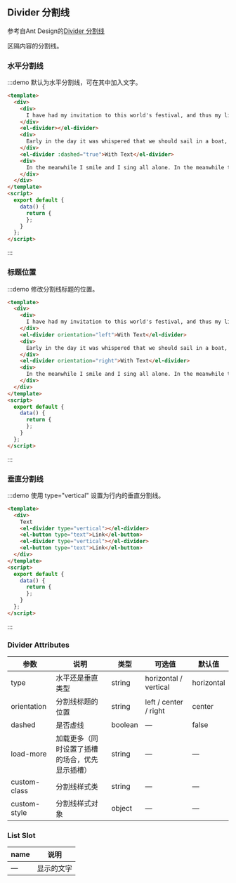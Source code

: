 <style>
  .demo-divider.demo-zh-CN {
  }
</style>
<script>
  module.exports = {
    data() {
      return {
      };
    },
    watch: {
    },
    methods: {
    }
  };
</script>
## Divider 分割线
参考自Ant Design的[Divider 分割线](https://ant.design/components/divider-cn/)

区隔内容的分割线。

### 水平分割线

:::demo 默认为水平分割线，可在其中加入文字。

```html
<template>
  <div>
    <div>
      I have had my invitation to this world's festival, and thus my life has been blessed. 
    </div>
    <el-divider></el-divider>
    <div>
      Early in the day it was whispered that we should sail in a boat, only thou and I, and never a soul in the world would know of this our pilgrimage to no country and to no end.
    </div>
    <el-divider :dashed="true">With Text</el-divider>
    <div>
      In the meanwhile I smile and I sing all alone. In the meanwhile the air is filling with the perfume of promise.
    </div>
  </div>
</template>
<script>
  export default {
    data() {
      return {
      };
    }
  };
</script>
```
:::

### 标题位置

:::demo 修改分割线标题的位置。

```html
<template>
  <div>
    <div>
      I have had my invitation to this world's festival, and thus my life has been blessed. 
    </div>
    <el-divider orientation="left">With Text</el-divider>
    <div>
      Early in the day it was whispered that we should sail in a boat, only thou and I, and never a soul in the world would know of this our pilgrimage to no country and to no end.
    </div>
    <el-divider orientation="right">With Text</el-divider>
    <div>
      In the meanwhile I smile and I sing all alone. In the meanwhile the air is filling with the perfume of promise.
    </div>
  </div>
</template>
<script>
  export default {
    data() {
      return {
      };
    }
  };
</script>
```
:::

### 垂直分割线

:::demo 使用 type="vertical" 设置为行内的垂直分割线。

```html
<template>
  <div>
    Text
    <el-divider type="vertical"></el-divider>
    <el-button type="text">Link</el-button>
    <el-divider type="vertical"></el-divider>
    <el-button type="text">Link</el-button>
  </div>
</template>
<script>
  export default {
    data() {
      return {
      };
    }
  };
</script>
```
:::


### Divider Attributes
| 参数      | 说明    | 类型      | 可选值       | 默认值   |
|---------- |-------- |---------- |-------------  |-------- |
| type  | 水平还是垂直类型    | string   |  horizontal / vertical  | horizontal   |
| orientation  | 分割线标题的位置    | string   |  left / center / right | center   |
| dashed  | 是否虚线    | boolean   |  —  | false   |
| load-more  | 加载更多（同时设置了插槽的场合，优先显示插槽）    | string   |  —  |  —  |
| custom-class  | 分割线样式类  | string   |  —  |  —  |
| custom-style  | 分割线样式对象    | object   |  —  |  —  |

### List Slot
| name | 说明 |
|------|--------|
| — | 显示的文字 |
